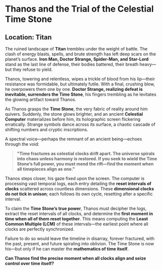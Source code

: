 # **Thanos and the Trial of the Celestial Time Stone**  

## **Location: Titan**  
The ruined landscape of **Titan** trembles under the weight of battle. The clash of energy blasts, spells, and brute strength has left deep scars on the planet’s surface. **Iron Man, Doctor Strange, Spider-Man, and Star-Lord** stand as the last line of defense, their bodies battered, their breath heavy—but they refuse to yield.  

Thanos, towering and relentless, wipes a trickle of blood from his lip—their resistance was formidable, but ultimately futile. With a final, crushing blow, he overpowers them one by one. **Doctor Strange, realizing defeat is inevitable, surrenders the Time Stone**, his fingers trembling as he levitates the glowing artifact toward Thanos.  

As Thanos grasps the **Time Stone**, the very fabric of reality around him quivers. Suddenly, the stone glows brighter, and an ancient **Celestial Computer** materializes before him, its holographic screen flickering erratically. Strange symbols dance across its surface, a chaotic cascade of shifting numbers and cryptic inscriptions.  

A spectral voice—perhaps the remnant of an ancient being—echoes through the void:  

> **"Time fractures as celestial clocks drift apart. The universe spirals into chaos unless harmony is restored. If you seek to wield the Time Stone’s full power, you must mend the rift—find the moment when all timepieces align as one."**  

Thanos steps closer, his gaze fixed upon the screen. The computer is processing vast temporal logs, each entry detailing the **reset intervals of clocks** scattered across countless dimensions. These **dimensional clocks do not tick in unison**; each follows its own cycle, resetting after a specific interval.  

To claim the **Time Stone’s true power**, Thanos must decipher the logs, extract the reset intervals of all clocks, and determine the **first moment in time when all of them reset together**. This means computing the **Least Common Multiple (LCM)** of these intervals—the earliest point where all clocks are perfectly synchronized.  

<!-- ## **The Task**  
1. **Extract the reset intervals** from the log file.  
2. **Compute the Least Common Multiple (LCM)** of all the given intervals.  
3. **Enter the correct moment into the Celestial Computer** to stabilize the timestream.   -->

Failure to do so would leave the timeline in disarray, forever fractured, with the past, present, and future spiraling into oblivion. The Time Stone is now his—but only if he can master the **mathematics of time itself**.  

  
**Can Thanos find the precise moment when all clocks align and seize control over time itself?**  
